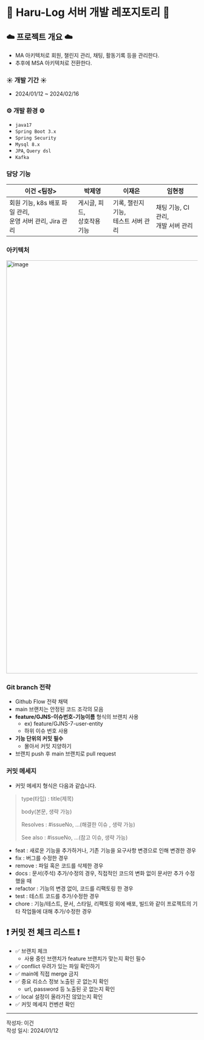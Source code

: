 # 🦁 Haru-Log 서버 개발 레포지토리 🦁

## ☁️ 프로젝트 개요 ☁️
- MA 아키텍처로 회원, 챌린지 관리, 채팅, 활동기록 등을 관리한다.
- 추후에 MSA 아키텍처로 전환한다.

### ☀️ 개발 기간 ☀️
- 2024/01/12 ~ 2024/02/16

### ⚙️ 개발 환경 ⚙️
- `java17`
- `Spring Boot 3.x`
- `Spring Security`
- `Mysql 8.x`
- `JPA`, `Query dsl`
- `Kafka`

### 담당 기능
| 이건        <팀장>                             | 박제영              | 이재은                       | 임현정                        |
|--------------------------------------------|------------------|---------------------------|----------------------------|
| 회원 기능, k8s 배포 파일 관리,<br/>운영 서버 관리, Jira 관리 | 게시글, 피드, <br/>상호작용 기능 | 기록, 챌린지 기능,<br/>테스트 서버 관리 | 채팅 기능, CI 관리,<br/>개발 서버 관리 |


### 아키텍처
<img width="1085" alt="image" src="https://github.com/Haru-Log/harulog_server_dev/assets/121371840/2891f782-1c29-4131-b98a-7d3f07041ca5">


### Git branch 전략
- Github Flow 전략 채택
- main 브랜치는 안정된 코드 조각의 모음
- **feature/GJNS-이슈번호-기능이름** 형식의 브랜치 사용
  - ex) feature/GJNS-7-user-entity
  - 하위 이슈 번호 사용
- **기능 단위의 커밋 필수**
  - 몰아서 커밋 지양하기
- 브랜치 push 후 main 브랜치로 pull request

### 커밋 메세지
- 커밋 메세지 형식은 다음과 같습니다.

> type(타입) : title(제목)
>
> body(본문, 생략 가능)
>
> Resolves : #issueNo, ...(해결한 이슈 , 생략 가능)
>
> See also : #issueNo, ...(참고 이슈, 생략 가능)

- feat : 새로운 기능을 추가하거나, 기존 기능을 요구사항 변경으로 인해 변경한 경우
- fix : 버그를 수정한 경우
- remove : 파일 혹은 코드를 삭제한 경우
- docs : 문서(주석) 추가/수정의 경우, 직접적인 코드의 변화 없이 문서만 추가 수정 했을 때
- refactor : 기능의 변경 없이, 코드를 리팩토링 한 경우
- test : 테스트 코드를 추가/수정한 경우
- chore : 기능/테스트, 문서, 스타일, 리팩토링 외에 배포, 빌드와 같이 프로젝트의 기타 작업들에 대해 추가/수정한 경우



## ❗️ 커밋 전 체크 리스트 ❗️

- ✅ 브랜치 체크
  - 사용 중인 브랜치가 feature 브랜치가 맞는지 확인 필수
- ✅ conflict 우려가 있는 파일 확인하기
- ✅ main에 직접 merge 금지
- ✅ 중요 리소스 정보 노출된 곳 없는지 확인
  - url, password 등 노출된 곳 없는지 확인
- ✅ local 설정이 올라가진 않았는지 확인
- ✅ 커밋 메세지 컨벤션 확인

---
작성자: 이건 </br>
작성 일시: 2024/01/12
